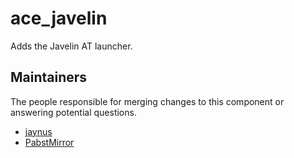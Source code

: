 ace_javelin
===============

Adds the Javelin AT launcher.


## Maintainers

The people responsible for merging changes to this component or answering potential questions.

- [jaynus](https://github.com/walterpearce)
- [PabstMirror](https://github.com/PabstMirror)
